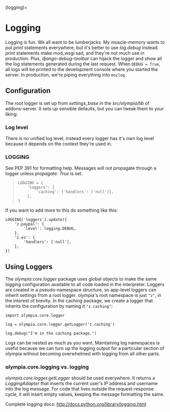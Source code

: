 (logging)=

# Logging

Logging is fun.  We all want to be lumberjacks.  My muscle-memory wants to put
_print_ statements everywhere, but it's better to use _log.debug_ instead.
_print_ statements make mod_wsgi sad, and they're not much use in production.
Plus, _django-debug-toolbar_ can hijack the logger and show all the log
statements generated during the last request.  When `DEBUG = True`, all logs
will be printed to the development console where you started the server.  In
production, we're piping everything into `mozlog`.

## Configuration

The root logger is set up from _settings_base_ in the _src/olympia/lib_
of addons-server. It sets up sensible defaults, but you can tweak them to your liking:

### Log level

There is no unified log level, instead every logger has it's own log level
because it depends on the context they're used in.

### LOGGING

See PEP 391 for formatting help. Messages will not propagate through a
logger unless _propagate: True_ is set.

> ```
> LOGGING = {
>     'loggers': {
>         'caching': {'handlers': ['null']},
>     },
> }
> ```

If you want to add more to this do something like this:

```
LOGGING['loggers'].update({
    'z.paypal': {
        'level': logging.DEBUG,
    },
    'z.es': {
        'handlers': ['null'],
    },
})
```

## Using Loggers

The _olympia.core.logger_ package uses global objects to make the same
logging configuration available to all code loaded in the interpreter.  Loggers
are created in a pseudo-namespace structure, so app-level loggers can inherit
settings from a root logger.  olympia's root namespace is just `"z"`, in the
interest of brevity.  In the caching package, we create a logger that inherits
the configuration by naming it `"z.caching"`:

```
import olympia.core.logger

log = olympia.core.logger.getLogger('z.caching')

log.debug("I'm in the caching package.")
```

Logs can be nested as much as you want.  Maintaining log namespaces is useful
because we can turn up the logging output for a particular section of olympia
without becoming overwhelmed with logging from all other parts.

### olympia.core.logging vs. logging

_olympia.core.logger.getLogger_ should be used everywhere.  It returns a
_LoggingAdapter_ that inserts the current user's IP address and username into
the log message. For code that lives outside the request-response cycle, it
will insert empty values, keeping the message formatting the same.

Complete logging docs: <http://docs.python.org/library/logging.html>
